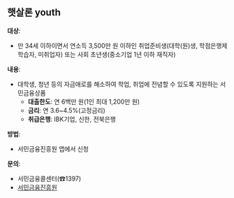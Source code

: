 ## 햇살론 youth

**대상**: 
- 만 34세 이하이면서 연소득 3,500만 원 이하인 취업준비생(대학(원)생, 학점은행제 학습자, 미취업자) 또는 사회 초년생(중소기업 1년 이하 재직자)

**내용**: 
- 대학생, 청년 등의 자금애로를 해소하여 학업, 취업에 전념할 수 있도록 지원하는 서민금융상품
  - **대출한도**: 연 6백만 원(1인 최대 1,200만 원)
  - **금리**: 연 3.6~4.5%(고정금리)
  - **취급은행**: IBK기업, 신한, 전북은행

**방법**: 
- 서민금융진흥원 앱에서 신청

**문의**: 
- 서민금융콜센터(☎1397)
- [서민금융진흥원](https://www.kinfa.or.kr)
